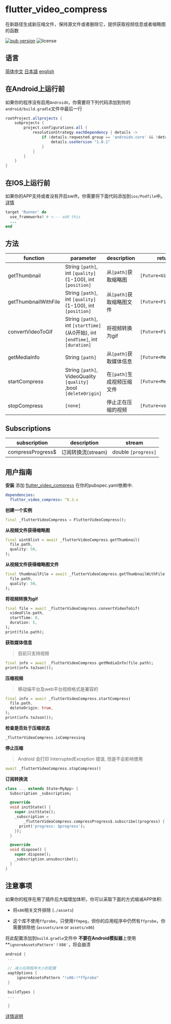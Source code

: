 # flutter_video_compress

在新路径生成新压缩文件，保持源文件或者删除它，提供获取视频信息或者缩略图的函数

<p align="left">
  <a href="https://pub.dartlang.org/packages/flutter_video_compress"><img alt="pub version" src="https://img.shields.io/pub/v/flutter_video_compress.svg"></a>
  <img alt="license" src="https://img.shields.io/github/license/TenkaiRuri/flutter_video_compress.svg">
</p>

## 语言
[简体中文](https://github.com/TenkaiRuri/flutter_video_compress/blob/master/doc/chinese.md) [日本語](https://github.com/TenkaiRuri/flutter_video_compress/blob/master/doc/japanese.md) [english](https://github.com/TenkaiRuri/flutter_video_compress/blob/master/README.md)

## 在Android上运行前
如果你的程序没有启用`AndroidX`，你需要将下列代码添加到你的`android/build.gradle`文件中最后一行

```groovy
rootProject.allprojects {
    subprojects {
        project.configurations.all {
            resolutionStrategy.eachDependency { details ->
                if (details.requested.group == 'androidx.core' && !details.requested.name.contains('androidx')) {
                    details.useVersion "1.0.1"
                }
            }
        }
    }
}
```

## 在IOS上运行前
如果你的APP支持或者没有开启swift，你需要将下面代码添加到`ios/Podfile`中。[详情](https://github.com/flutter/flutter/issues/16049#issuecomment-382629492)

```ruby
target 'Runner' do
  use_frameworks! # <--- add this
  ...
end
```

## 方法
|function|parameter|description|return|
|--|--|--|--|
|getThumbnail|String `[path]`, int `[quality]`(1-100), int `[position]`|从`[path]`获取缩略图|`[Future<Uint8List>]`|
|getThumbnailWithFile|String `[path]`, int `[quality]`(1-100), int `[position]`|从`[path]`获取缩略图文件|`[Future<File>]`|
|convertVideoToGif|String `[path]`, int `[startTime]`(从0开始), int `[endTime]`, int `[duration]`|将视频转换为gif|`[Future<File>]`|
|getMediaInfo|String `[path]`|从`[path]`获取媒体信息|`[Future<MediaInfo>]`|
|startCompress|String `[path]`, VideoQuality `[quality]` ,bool `[deleteOrigin]`|在`[path]`生成视频压缩文件|`[Future<MediaInfo>]`|
|stopCompress|`[none]`|停止正在压缩的视频|`[Future<void>]`|

## Subscriptions
|subscription|description|stream|
|--|--|--|
|compressProgress$|订阅转换流(stream)|double `[progress]`|

## 用户指南

**安装**
添加 [flutter_video_compress](https://pub.dartlang.org/packages/flutter_video_compress) 在你的pubspec.yaml依赖中.
```yaml
dependencies:
  flutter_video_compress: ^0.3.x
```

**创建一个实例**
```dart
final _flutterVideoCompress = FlutterVideoCompress();
```

**从视频文件获得缩略图**
```dart
final uint8list = await _flutterVideoCompress.getThumbnail(
  file.path,
  quality: 50,
);
```

**从视频文件获得缩略图文件**
```dart
final thumbnailFile = await _flutterVideoCompress.getThumbnailWithFile(
  file.path,
  quality: 50,
);
```

**将视频转换为gif**
```dart
final file = await _flutterVideoCompress.convertVideoToGif(
  videoFile.path,
  startTime: 0,
  duration: 5,
);
print(file.path);
```

**获取媒体信息**
> 目前只支持视频

```dart
final info = await _flutterVideoCompress.getMediaInfo(file.path);
print(info.toJson());
```

**压缩视频**
> 移动端平台及web平台视频格式是兼容的

```dart
final info = await _flutterVideoCompress.startCompress(
  file.path,
  deleteOrigin: true,
);
print(info.toJson());
```

**检查是否处于压缩状态**
```dart
_flutterVideoCompress.isCompressing
```

**停止压缩**
> Android 会打印 InterruptedException 错误, 但是不会影响使用

```dart
await _flutterVideoCompress.stopCompress()
```

**订阅转换流**
```dart
class ... extends State<MyApp> {
  Subscription _subscription;

  @override
  void initState() {
    super.initState();
    _subscription =
        _flutterVideoCompress.compressProgress$.subscribe((progress) {
      print('progress: $progress');
    });
  }

  @override
  void dispose() {
    super.dispose();
    _subscription.unsubscribe();
  }
}
```

## 注意事项
如果你的程序在用了插件后大幅增加体积，你可以采取下面的方式缩减APP体积:

* 将`x86`相关文件排除 (`./assets`)

* 这个库不使用`ffprobe`，只使用`ffmpeg`，但你的应用程序中仍然有`ffprobe`，你需要排除他 (`asssets/arm` or `assets/x86`)

将此配置添加到`build.gradle`文件中
**不要在Android模拟器**上使用**`ignoreAssetsPattern'！X86'`，将会崩溃

 ```gradle
android {
  ...
  
  // 减小应用程序大小的配置
  aaptOptions {
      ignoreAssetsPattern "!x86:!*ffprobe"
  }
   
  buildTypes {
  ...

  }
```
[详情说明](https://github.com/bravobit/FFmpeg-Android/wiki/Reduce-APK-File-Size#exclude-architecture)